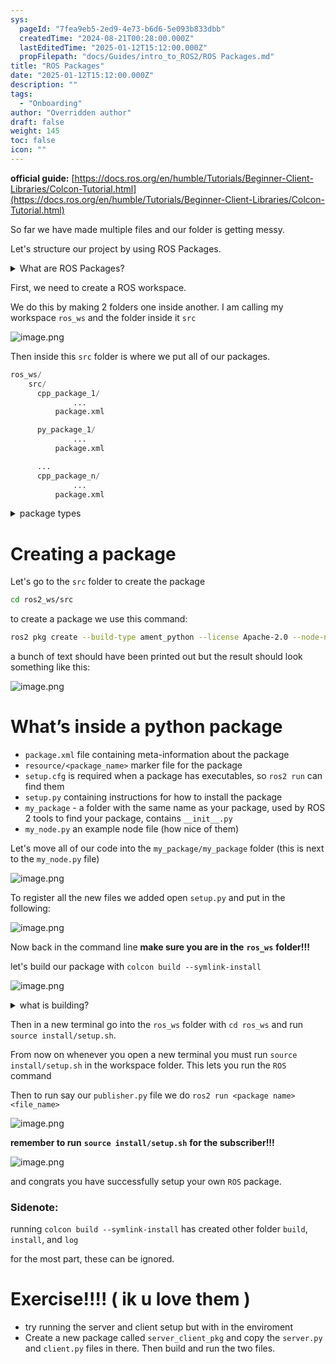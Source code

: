 ```yaml
---
sys:
  pageId: "7fea9eb5-2ed9-4e73-b6d6-5e093b833dbb"
  createdTime: "2024-08-21T00:28:00.000Z"
  lastEditedTime: "2025-01-12T15:12:00.000Z"
  propFilepath: "docs/Guides/intro_to_ROS2/ROS Packages.md"
title: "ROS Packages"
date: "2025-01-12T15:12:00.000Z"
description: ""
tags:
  - "Onboarding"
author: "Overridden author"
draft: false
weight: 145
toc: false
icon: ""
---
```


**official guide:** [https://docs.ros.org/en/humble/Tutorials/Beginner-Client-Libraries/Colcon-Tutorial.html](https://docs.ros.org/en/humble/Tutorials/Beginner-Client-Libraries/Colcon-Tutorial.html)

So far we have made multiple files and our folder is getting messy.

Let's structure our project by using ROS Packages.

<details>

<summary>What are ROS Packages?</summary>

ROS Packages are, as the name implies, packages of code that are highly sharable between ROS developers.

They consist of a folder, `package.xml` file, and source code

```python
      cpp_package_1/
		      ... imagine much code files here ..
          package.xml
```

</details>

First, we need to create a ROS workspace.

We do this by making 2 folders one inside another. I am calling my workspace `ros_ws` and the folder inside it `src`

![image.png](https://prod-files-secure.s3.us-west-2.amazonaws.com/d518164a-d88e-44d1-a4ee-3adb3bd8bce0/70706947-fd18-4537-a67b-e12946812d31/image.png?X-Amz-Algorithm=AWS4-HMAC-SHA256&X-Amz-Content-Sha256=UNSIGNED-PAYLOAD&X-Amz-Credential=ASIAZI2LB4663QRSBWXM%2F20250325%2Fus-west-2%2Fs3%2Faws4_request&X-Amz-Date=20250325T090859Z&X-Amz-Expires=3600&X-Amz-Security-Token=IQoJb3JpZ2luX2VjEKj%2F%2F%2F%2F%2F%2F%2F%2F%2F%2FwEaCXVzLXdlc3QtMiJHMEUCIDwprYP1UwWaOia7K0iWPdRxM6SnCrh5u9f7ofrOV6ZYAiEAxtFrOmdDydRU5NOxeS7yWuUtZH7vKqQQne0VMGlNQA0q%2FwMIERAAGgw2Mzc0MjMxODM4MDUiDKLuw508unVeyPuPCSrcA41U7BXHd3e6I4BbhPR%2F9%2FXP%2Bcvlkd2zFNpayjEntX4Te3ljBQy%2BmzlA9GV54slLCLOYUAqLisTZ%2B4U3xEzSknUps2s8%2FCbIyKDfYmP%2FpkghtPXQSlyxBWU35oULtC7cEdQH3H%2BH%2BA1NwTyQswDYgUuIiwHMNM8m56TKRSzkPKPlYk1V%2Fc%2FZvX30%2B6PBES7kpne%2B1GdU9Th3SpRMgwMX4eZ7lxvGlv9YVCIF7fRutKx0%2BNu28t7u4LUfEooK36n%2B1y2VrOdQRqQtgGTJrWo%2BU414%2Fnk1vE2ZxV9rwZtFKjPpCkg2lXIvjtc37GHMaDNoYXf8QJzchf2oQwW%2FIvyF9K5VDieMyxaOdOjWj9mCXbRI9JWIOY4KWnw8E4QyW%2Ft6DZ8AkByPR6uQmSq5MKcDp7EYFHghB8tfrwhkG1BzCX7nvVHBAWy4DMZ3YKioxVAm100i5miiOgBQIA8xN9NCPieI2xetF%2BqpcYgSBxWgMjQfUzEklohPgRBfAn%2Fx5rWZxMehrXN6jkNPZFStD6QCrq%2FdSoeJbGIxqMyXSmRZ66TGuSRGkayWbkfVaCkat0IlqJDDzWpl5KowBPFTNF2eg8JzeRULr9WJGmdw3mf1IvCEBmxGZ4kJre2r8nENMIjNib8GOqUB9G%2Bka0H9LgjrxOiBmz5x3vtaeykqCrKk0vpOheKo0L9YeOP5e1Znr77tcVm%2BrFFZNVYbbIjwIHAJrXBmMFf%2Ft7czB6mykaPgizD5b%2BEm%2FqqAmaJ146RbG%2F8F6mwu2HXlc1H5aTcaG%2BzRIquxFQXqejJftgqSmIBI1sTTSHjjyagZ%2B5wEUNlVaYpLREA5gqGdNv6OunoUrlV5Q8%2BeC9lAZ%2Fl%2BKpvZ&X-Amz-Signature=923b7187977dda10e3896db7836ebbe4fdb2e2975b85253da1f6ab681ab6fb8f&X-Amz-SignedHeaders=host&x-id=GetObject)

Then inside this `src` folder is where we put all of our packages.

```python
ros_ws/
    src/
      cpp_package_1/
		      ...
          package.xml

      py_package_1/
		      ...
          package.xml

      ...
      cpp_package_n/
		      ...
          package.xml

```

<details>

<summary>package types</summary>

packages can be either `C++` or python.

the intern file structure is different for each but for this guide we will stick to creating python packages

</details>

# Creating a package

Let's go to the `src` folder to create the package

```bash
cd ros2_ws/src
```

to create a package we use this command:

```bash
ros2 pkg create --build-type ament_python --license Apache-2.0 --node-name my_node my_package
```

a bunch of text should have been printed out but the result should look something like this:

![image.png](https://prod-files-secure.s3.us-west-2.amazonaws.com/d518164a-d88e-44d1-a4ee-3adb3bd8bce0/e6cf1e3f-8512-4a3e-b131-079f800bf3e8/image.png?X-Amz-Algorithm=AWS4-HMAC-SHA256&X-Amz-Content-Sha256=UNSIGNED-PAYLOAD&X-Amz-Credential=ASIAZI2LB4663QRSBWXM%2F20250325%2Fus-west-2%2Fs3%2Faws4_request&X-Amz-Date=20250325T090859Z&X-Amz-Expires=3600&X-Amz-Security-Token=IQoJb3JpZ2luX2VjEKj%2F%2F%2F%2F%2F%2F%2F%2F%2F%2FwEaCXVzLXdlc3QtMiJHMEUCIDwprYP1UwWaOia7K0iWPdRxM6SnCrh5u9f7ofrOV6ZYAiEAxtFrOmdDydRU5NOxeS7yWuUtZH7vKqQQne0VMGlNQA0q%2FwMIERAAGgw2Mzc0MjMxODM4MDUiDKLuw508unVeyPuPCSrcA41U7BXHd3e6I4BbhPR%2F9%2FXP%2Bcvlkd2zFNpayjEntX4Te3ljBQy%2BmzlA9GV54slLCLOYUAqLisTZ%2B4U3xEzSknUps2s8%2FCbIyKDfYmP%2FpkghtPXQSlyxBWU35oULtC7cEdQH3H%2BH%2BA1NwTyQswDYgUuIiwHMNM8m56TKRSzkPKPlYk1V%2Fc%2FZvX30%2B6PBES7kpne%2B1GdU9Th3SpRMgwMX4eZ7lxvGlv9YVCIF7fRutKx0%2BNu28t7u4LUfEooK36n%2B1y2VrOdQRqQtgGTJrWo%2BU414%2Fnk1vE2ZxV9rwZtFKjPpCkg2lXIvjtc37GHMaDNoYXf8QJzchf2oQwW%2FIvyF9K5VDieMyxaOdOjWj9mCXbRI9JWIOY4KWnw8E4QyW%2Ft6DZ8AkByPR6uQmSq5MKcDp7EYFHghB8tfrwhkG1BzCX7nvVHBAWy4DMZ3YKioxVAm100i5miiOgBQIA8xN9NCPieI2xetF%2BqpcYgSBxWgMjQfUzEklohPgRBfAn%2Fx5rWZxMehrXN6jkNPZFStD6QCrq%2FdSoeJbGIxqMyXSmRZ66TGuSRGkayWbkfVaCkat0IlqJDDzWpl5KowBPFTNF2eg8JzeRULr9WJGmdw3mf1IvCEBmxGZ4kJre2r8nENMIjNib8GOqUB9G%2Bka0H9LgjrxOiBmz5x3vtaeykqCrKk0vpOheKo0L9YeOP5e1Znr77tcVm%2BrFFZNVYbbIjwIHAJrXBmMFf%2Ft7czB6mykaPgizD5b%2BEm%2FqqAmaJ146RbG%2F8F6mwu2HXlc1H5aTcaG%2BzRIquxFQXqejJftgqSmIBI1sTTSHjjyagZ%2B5wEUNlVaYpLREA5gqGdNv6OunoUrlV5Q8%2BeC9lAZ%2Fl%2BKpvZ&X-Amz-Signature=acb5b1b783b0ea50084116b5c72a55df76bb82091b9902dab0d843d0b36d9922&X-Amz-SignedHeaders=host&x-id=GetObject)

# What’s inside a python package

- `package.xml` file containing meta-information about the package
- `resource/<package_name>` marker file for the package
- `setup.cfg` is required when a package has executables, so `ros2 run` can find them
- `setup.py` containing instructions for how to install the package
- `my_package` - a folder with the same name as your package, used by ROS 2 tools to find your package, contains `__init__.py`
- `my_node.py` an example node file (how nice of them)

Let's move all of our code into the `my_package/my_package` folder (this is next to the `my_node.py` file)

![image.png](https://prod-files-secure.s3.us-west-2.amazonaws.com/d518164a-d88e-44d1-a4ee-3adb3bd8bce0/9ce58f11-0da9-4d3e-b86d-506a9685d378/image.png?X-Amz-Algorithm=AWS4-HMAC-SHA256&X-Amz-Content-Sha256=UNSIGNED-PAYLOAD&X-Amz-Credential=ASIAZI2LB4663QRSBWXM%2F20250325%2Fus-west-2%2Fs3%2Faws4_request&X-Amz-Date=20250325T090859Z&X-Amz-Expires=3600&X-Amz-Security-Token=IQoJb3JpZ2luX2VjEKj%2F%2F%2F%2F%2F%2F%2F%2F%2F%2FwEaCXVzLXdlc3QtMiJHMEUCIDwprYP1UwWaOia7K0iWPdRxM6SnCrh5u9f7ofrOV6ZYAiEAxtFrOmdDydRU5NOxeS7yWuUtZH7vKqQQne0VMGlNQA0q%2FwMIERAAGgw2Mzc0MjMxODM4MDUiDKLuw508unVeyPuPCSrcA41U7BXHd3e6I4BbhPR%2F9%2FXP%2Bcvlkd2zFNpayjEntX4Te3ljBQy%2BmzlA9GV54slLCLOYUAqLisTZ%2B4U3xEzSknUps2s8%2FCbIyKDfYmP%2FpkghtPXQSlyxBWU35oULtC7cEdQH3H%2BH%2BA1NwTyQswDYgUuIiwHMNM8m56TKRSzkPKPlYk1V%2Fc%2FZvX30%2B6PBES7kpne%2B1GdU9Th3SpRMgwMX4eZ7lxvGlv9YVCIF7fRutKx0%2BNu28t7u4LUfEooK36n%2B1y2VrOdQRqQtgGTJrWo%2BU414%2Fnk1vE2ZxV9rwZtFKjPpCkg2lXIvjtc37GHMaDNoYXf8QJzchf2oQwW%2FIvyF9K5VDieMyxaOdOjWj9mCXbRI9JWIOY4KWnw8E4QyW%2Ft6DZ8AkByPR6uQmSq5MKcDp7EYFHghB8tfrwhkG1BzCX7nvVHBAWy4DMZ3YKioxVAm100i5miiOgBQIA8xN9NCPieI2xetF%2BqpcYgSBxWgMjQfUzEklohPgRBfAn%2Fx5rWZxMehrXN6jkNPZFStD6QCrq%2FdSoeJbGIxqMyXSmRZ66TGuSRGkayWbkfVaCkat0IlqJDDzWpl5KowBPFTNF2eg8JzeRULr9WJGmdw3mf1IvCEBmxGZ4kJre2r8nENMIjNib8GOqUB9G%2Bka0H9LgjrxOiBmz5x3vtaeykqCrKk0vpOheKo0L9YeOP5e1Znr77tcVm%2BrFFZNVYbbIjwIHAJrXBmMFf%2Ft7czB6mykaPgizD5b%2BEm%2FqqAmaJ146RbG%2F8F6mwu2HXlc1H5aTcaG%2BzRIquxFQXqejJftgqSmIBI1sTTSHjjyagZ%2B5wEUNlVaYpLREA5gqGdNv6OunoUrlV5Q8%2BeC9lAZ%2Fl%2BKpvZ&X-Amz-Signature=7cd0df82a169fd655e805c3831b3e9478ee25c9435cbf3c1e2e89a75b3262655&X-Amz-SignedHeaders=host&x-id=GetObject)

To register all the new files we added open `setup.py` and put in the following:

![image.png](https://prod-files-secure.s3.us-west-2.amazonaws.com/d518164a-d88e-44d1-a4ee-3adb3bd8bce0/1cd7c262-4cae-4496-9d75-c178537d24a2/image.png?X-Amz-Algorithm=AWS4-HMAC-SHA256&X-Amz-Content-Sha256=UNSIGNED-PAYLOAD&X-Amz-Credential=ASIAZI2LB4663QRSBWXM%2F20250325%2Fus-west-2%2Fs3%2Faws4_request&X-Amz-Date=20250325T090859Z&X-Amz-Expires=3600&X-Amz-Security-Token=IQoJb3JpZ2luX2VjEKj%2F%2F%2F%2F%2F%2F%2F%2F%2F%2FwEaCXVzLXdlc3QtMiJHMEUCIDwprYP1UwWaOia7K0iWPdRxM6SnCrh5u9f7ofrOV6ZYAiEAxtFrOmdDydRU5NOxeS7yWuUtZH7vKqQQne0VMGlNQA0q%2FwMIERAAGgw2Mzc0MjMxODM4MDUiDKLuw508unVeyPuPCSrcA41U7BXHd3e6I4BbhPR%2F9%2FXP%2Bcvlkd2zFNpayjEntX4Te3ljBQy%2BmzlA9GV54slLCLOYUAqLisTZ%2B4U3xEzSknUps2s8%2FCbIyKDfYmP%2FpkghtPXQSlyxBWU35oULtC7cEdQH3H%2BH%2BA1NwTyQswDYgUuIiwHMNM8m56TKRSzkPKPlYk1V%2Fc%2FZvX30%2B6PBES7kpne%2B1GdU9Th3SpRMgwMX4eZ7lxvGlv9YVCIF7fRutKx0%2BNu28t7u4LUfEooK36n%2B1y2VrOdQRqQtgGTJrWo%2BU414%2Fnk1vE2ZxV9rwZtFKjPpCkg2lXIvjtc37GHMaDNoYXf8QJzchf2oQwW%2FIvyF9K5VDieMyxaOdOjWj9mCXbRI9JWIOY4KWnw8E4QyW%2Ft6DZ8AkByPR6uQmSq5MKcDp7EYFHghB8tfrwhkG1BzCX7nvVHBAWy4DMZ3YKioxVAm100i5miiOgBQIA8xN9NCPieI2xetF%2BqpcYgSBxWgMjQfUzEklohPgRBfAn%2Fx5rWZxMehrXN6jkNPZFStD6QCrq%2FdSoeJbGIxqMyXSmRZ66TGuSRGkayWbkfVaCkat0IlqJDDzWpl5KowBPFTNF2eg8JzeRULr9WJGmdw3mf1IvCEBmxGZ4kJre2r8nENMIjNib8GOqUB9G%2Bka0H9LgjrxOiBmz5x3vtaeykqCrKk0vpOheKo0L9YeOP5e1Znr77tcVm%2BrFFZNVYbbIjwIHAJrXBmMFf%2Ft7czB6mykaPgizD5b%2BEm%2FqqAmaJ146RbG%2F8F6mwu2HXlc1H5aTcaG%2BzRIquxFQXqejJftgqSmIBI1sTTSHjjyagZ%2B5wEUNlVaYpLREA5gqGdNv6OunoUrlV5Q8%2BeC9lAZ%2Fl%2BKpvZ&X-Amz-Signature=28bff26371e7c7694fd5691731e9ac78e55152b51986ba7f3fc91437ca522270&X-Amz-SignedHeaders=host&x-id=GetObject)

Now back in the command line **make sure you are in the** **`ros_ws`** **folder!!!**

let's build our package with `colcon build --symlink-install`

![image.png](https://prod-files-secure.s3.us-west-2.amazonaws.com/d518164a-d88e-44d1-a4ee-3adb3bd8bce0/2f2a0d27-b173-48fd-b189-5f5c0ce65619/image.png?X-Amz-Algorithm=AWS4-HMAC-SHA256&X-Amz-Content-Sha256=UNSIGNED-PAYLOAD&X-Amz-Credential=ASIAZI2LB4663QRSBWXM%2F20250325%2Fus-west-2%2Fs3%2Faws4_request&X-Amz-Date=20250325T090859Z&X-Amz-Expires=3600&X-Amz-Security-Token=IQoJb3JpZ2luX2VjEKj%2F%2F%2F%2F%2F%2F%2F%2F%2F%2FwEaCXVzLXdlc3QtMiJHMEUCIDwprYP1UwWaOia7K0iWPdRxM6SnCrh5u9f7ofrOV6ZYAiEAxtFrOmdDydRU5NOxeS7yWuUtZH7vKqQQne0VMGlNQA0q%2FwMIERAAGgw2Mzc0MjMxODM4MDUiDKLuw508unVeyPuPCSrcA41U7BXHd3e6I4BbhPR%2F9%2FXP%2Bcvlkd2zFNpayjEntX4Te3ljBQy%2BmzlA9GV54slLCLOYUAqLisTZ%2B4U3xEzSknUps2s8%2FCbIyKDfYmP%2FpkghtPXQSlyxBWU35oULtC7cEdQH3H%2BH%2BA1NwTyQswDYgUuIiwHMNM8m56TKRSzkPKPlYk1V%2Fc%2FZvX30%2B6PBES7kpne%2B1GdU9Th3SpRMgwMX4eZ7lxvGlv9YVCIF7fRutKx0%2BNu28t7u4LUfEooK36n%2B1y2VrOdQRqQtgGTJrWo%2BU414%2Fnk1vE2ZxV9rwZtFKjPpCkg2lXIvjtc37GHMaDNoYXf8QJzchf2oQwW%2FIvyF9K5VDieMyxaOdOjWj9mCXbRI9JWIOY4KWnw8E4QyW%2Ft6DZ8AkByPR6uQmSq5MKcDp7EYFHghB8tfrwhkG1BzCX7nvVHBAWy4DMZ3YKioxVAm100i5miiOgBQIA8xN9NCPieI2xetF%2BqpcYgSBxWgMjQfUzEklohPgRBfAn%2Fx5rWZxMehrXN6jkNPZFStD6QCrq%2FdSoeJbGIxqMyXSmRZ66TGuSRGkayWbkfVaCkat0IlqJDDzWpl5KowBPFTNF2eg8JzeRULr9WJGmdw3mf1IvCEBmxGZ4kJre2r8nENMIjNib8GOqUB9G%2Bka0H9LgjrxOiBmz5x3vtaeykqCrKk0vpOheKo0L9YeOP5e1Znr77tcVm%2BrFFZNVYbbIjwIHAJrXBmMFf%2Ft7czB6mykaPgizD5b%2BEm%2FqqAmaJ146RbG%2F8F6mwu2HXlc1H5aTcaG%2BzRIquxFQXqejJftgqSmIBI1sTTSHjjyagZ%2B5wEUNlVaYpLREA5gqGdNv6OunoUrlV5Q8%2BeC9lAZ%2Fl%2BKpvZ&X-Amz-Signature=96f819b5f2e3c83ed0e3a4eb3500c12e5b97c41e03ea6d96ae2809b14cfbc9ce&X-Amz-SignedHeaders=host&x-id=GetObject)

<details>

<summary>what is building?</summary>

if you are a CS major at Rose-Hulman you will learn the answer to this in CSSE132

but TLDR; is it combines all the code files into one program that can be run easily 

</details>

Then in a new terminal go into the `ros_ws` folder with `cd ros_ws` and run `source install/setup.sh`. 

From now on whenever you open a new terminal you must run `source install/setup.sh` in the workspace folder. This lets you run the `ROS` command

Then to run say our `publisher.py` file we do `ros2 run <package name> <file_name>`

![image.png](https://prod-files-secure.s3.us-west-2.amazonaws.com/d518164a-d88e-44d1-a4ee-3adb3bd8bce0/4f4b1219-3a44-4632-aa0a-ce3471699f59/image.png?X-Amz-Algorithm=AWS4-HMAC-SHA256&X-Amz-Content-Sha256=UNSIGNED-PAYLOAD&X-Amz-Credential=ASIAZI2LB4663QRSBWXM%2F20250325%2Fus-west-2%2Fs3%2Faws4_request&X-Amz-Date=20250325T090859Z&X-Amz-Expires=3600&X-Amz-Security-Token=IQoJb3JpZ2luX2VjEKj%2F%2F%2F%2F%2F%2F%2F%2F%2F%2FwEaCXVzLXdlc3QtMiJHMEUCIDwprYP1UwWaOia7K0iWPdRxM6SnCrh5u9f7ofrOV6ZYAiEAxtFrOmdDydRU5NOxeS7yWuUtZH7vKqQQne0VMGlNQA0q%2FwMIERAAGgw2Mzc0MjMxODM4MDUiDKLuw508unVeyPuPCSrcA41U7BXHd3e6I4BbhPR%2F9%2FXP%2Bcvlkd2zFNpayjEntX4Te3ljBQy%2BmzlA9GV54slLCLOYUAqLisTZ%2B4U3xEzSknUps2s8%2FCbIyKDfYmP%2FpkghtPXQSlyxBWU35oULtC7cEdQH3H%2BH%2BA1NwTyQswDYgUuIiwHMNM8m56TKRSzkPKPlYk1V%2Fc%2FZvX30%2B6PBES7kpne%2B1GdU9Th3SpRMgwMX4eZ7lxvGlv9YVCIF7fRutKx0%2BNu28t7u4LUfEooK36n%2B1y2VrOdQRqQtgGTJrWo%2BU414%2Fnk1vE2ZxV9rwZtFKjPpCkg2lXIvjtc37GHMaDNoYXf8QJzchf2oQwW%2FIvyF9K5VDieMyxaOdOjWj9mCXbRI9JWIOY4KWnw8E4QyW%2Ft6DZ8AkByPR6uQmSq5MKcDp7EYFHghB8tfrwhkG1BzCX7nvVHBAWy4DMZ3YKioxVAm100i5miiOgBQIA8xN9NCPieI2xetF%2BqpcYgSBxWgMjQfUzEklohPgRBfAn%2Fx5rWZxMehrXN6jkNPZFStD6QCrq%2FdSoeJbGIxqMyXSmRZ66TGuSRGkayWbkfVaCkat0IlqJDDzWpl5KowBPFTNF2eg8JzeRULr9WJGmdw3mf1IvCEBmxGZ4kJre2r8nENMIjNib8GOqUB9G%2Bka0H9LgjrxOiBmz5x3vtaeykqCrKk0vpOheKo0L9YeOP5e1Znr77tcVm%2BrFFZNVYbbIjwIHAJrXBmMFf%2Ft7czB6mykaPgizD5b%2BEm%2FqqAmaJ146RbG%2F8F6mwu2HXlc1H5aTcaG%2BzRIquxFQXqejJftgqSmIBI1sTTSHjjyagZ%2B5wEUNlVaYpLREA5gqGdNv6OunoUrlV5Q8%2BeC9lAZ%2Fl%2BKpvZ&X-Amz-Signature=50fd43c4004fc4abc006b3b14d34fae5ebbf66e5debc4f59de23fc5cbb1bf42f&X-Amz-SignedHeaders=host&x-id=GetObject)

**remember to run** **`source install/setup.sh`** **for the subscriber!!!**

![image.png](https://prod-files-secure.s3.us-west-2.amazonaws.com/d518164a-d88e-44d1-a4ee-3adb3bd8bce0/02121119-dad4-49ec-8356-c956108b4243/image.png?X-Amz-Algorithm=AWS4-HMAC-SHA256&X-Amz-Content-Sha256=UNSIGNED-PAYLOAD&X-Amz-Credential=ASIAZI2LB4663QRSBWXM%2F20250325%2Fus-west-2%2Fs3%2Faws4_request&X-Amz-Date=20250325T090859Z&X-Amz-Expires=3600&X-Amz-Security-Token=IQoJb3JpZ2luX2VjEKj%2F%2F%2F%2F%2F%2F%2F%2F%2F%2FwEaCXVzLXdlc3QtMiJHMEUCIDwprYP1UwWaOia7K0iWPdRxM6SnCrh5u9f7ofrOV6ZYAiEAxtFrOmdDydRU5NOxeS7yWuUtZH7vKqQQne0VMGlNQA0q%2FwMIERAAGgw2Mzc0MjMxODM4MDUiDKLuw508unVeyPuPCSrcA41U7BXHd3e6I4BbhPR%2F9%2FXP%2Bcvlkd2zFNpayjEntX4Te3ljBQy%2BmzlA9GV54slLCLOYUAqLisTZ%2B4U3xEzSknUps2s8%2FCbIyKDfYmP%2FpkghtPXQSlyxBWU35oULtC7cEdQH3H%2BH%2BA1NwTyQswDYgUuIiwHMNM8m56TKRSzkPKPlYk1V%2Fc%2FZvX30%2B6PBES7kpne%2B1GdU9Th3SpRMgwMX4eZ7lxvGlv9YVCIF7fRutKx0%2BNu28t7u4LUfEooK36n%2B1y2VrOdQRqQtgGTJrWo%2BU414%2Fnk1vE2ZxV9rwZtFKjPpCkg2lXIvjtc37GHMaDNoYXf8QJzchf2oQwW%2FIvyF9K5VDieMyxaOdOjWj9mCXbRI9JWIOY4KWnw8E4QyW%2Ft6DZ8AkByPR6uQmSq5MKcDp7EYFHghB8tfrwhkG1BzCX7nvVHBAWy4DMZ3YKioxVAm100i5miiOgBQIA8xN9NCPieI2xetF%2BqpcYgSBxWgMjQfUzEklohPgRBfAn%2Fx5rWZxMehrXN6jkNPZFStD6QCrq%2FdSoeJbGIxqMyXSmRZ66TGuSRGkayWbkfVaCkat0IlqJDDzWpl5KowBPFTNF2eg8JzeRULr9WJGmdw3mf1IvCEBmxGZ4kJre2r8nENMIjNib8GOqUB9G%2Bka0H9LgjrxOiBmz5x3vtaeykqCrKk0vpOheKo0L9YeOP5e1Znr77tcVm%2BrFFZNVYbbIjwIHAJrXBmMFf%2Ft7czB6mykaPgizD5b%2BEm%2FqqAmaJ146RbG%2F8F6mwu2HXlc1H5aTcaG%2BzRIquxFQXqejJftgqSmIBI1sTTSHjjyagZ%2B5wEUNlVaYpLREA5gqGdNv6OunoUrlV5Q8%2BeC9lAZ%2Fl%2BKpvZ&X-Amz-Signature=fc0301265a38dafff6dbaa0069333646527c46e56962dabcf20de3560323b4ae&X-Amz-SignedHeaders=host&x-id=GetObject)

and congrats you have successfully setup your own `ROS` package.

### Sidenote:

running `colcon build --symlink-install` has created other folder `build`, `install`, and `log`

for the most part, these can be ignored.

# Exercise!!!! ( ik u love them )

- try running the server and client setup but with in the enviroment
- Create a new package called `server_client_pkg` and copy the `server.py` and `client.py` files in there. Then build and run the two files.
